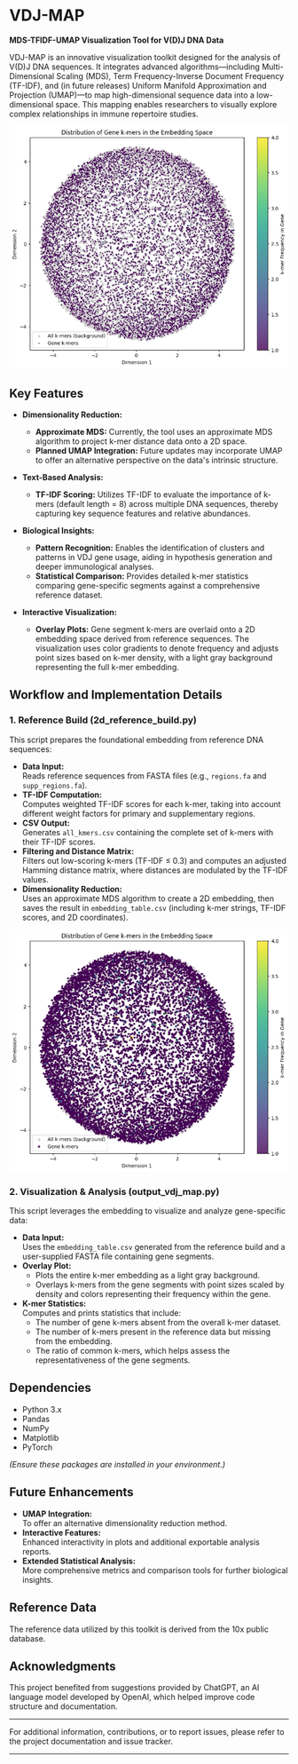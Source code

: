 # VDJ-MAP

**MDS-TFIDF-UMAP Visualization Tool for V(D)J DNA Data**

VDJ-MAP is an innovative visualization toolkit designed for the analysis of V(D)J DNA sequences. It integrates advanced algorithms—including Multi-Dimensional Scaling (MDS), Term Frequency-Inverse Document Frequency (TF-IDF), and (in future releases) Uniform Manifold Approximation and Projection (UMAP)—to map high-dimensional sequence data into a low-dimensional space. This mapping enables researchers to visually explore complex relationships in immune repertoire studies.

![Alt text](vdjmap_cr_vdj.png "Plot of the Cell Ranger VDJ")


## Key Features

- **Dimensionality Reduction:**  
  - **Approximate MDS:** Currently, the tool uses an approximate MDS algorithm to project k-mer distance data onto a 2D space.
  - **Planned UMAP Integration:** Future updates may incorporate UMAP to offer an alternative perspective on the data's intrinsic structure.

- **Text-Based Analysis:**  
  - **TF-IDF Scoring:** Utilizes TF-IDF to evaluate the importance of k-mers (default length = 8) across multiple DNA sequences, thereby capturing key sequence features and relative abundances.
  
- **Biological Insights:**  
  - **Pattern Recognition:** Enables the identification of clusters and patterns in VDJ gene usage, aiding in hypothesis generation and deeper immunological analyses.
  - **Statistical Comparison:** Provides detailed k-mer statistics comparing gene-specific segments against a comprehensive reference dataset.

- **Interactive Visualization:**  
  - **Overlay Plots:** Gene segment k-mers are overlaid onto a 2D embedding space derived from reference sequences. The visualization uses color gradients to denote frequency and adjusts point sizes based on k-mer density, with a light gray background representing the full k-mer embedding.

## Workflow and Implementation Details

### 1. Reference Build (2d_reference_build.py)
This script prepares the foundational embedding from reference DNA sequences:
- **Data Input:**  
  Reads reference sequences from FASTA files (e.g., `regions.fa` and `supp_regions.fa`).
- **TF-IDF Computation:**  
  Computes weighted TF-IDF scores for each k-mer, taking into account different weight factors for primary and supplementary regions.
- **CSV Output:**  
  Generates `all_kmers.csv` containing the complete set of k-mers with their TF-IDF scores.
- **Filtering and Distance Matrix:**  
  Filters out low-scoring k-mers (TF-IDF ≤ 0.3) and computes an adjusted Hamming distance matrix, where distances are modulated by the TF-IDF values.
- **Dimensionality Reduction:**  
  Uses an approximate MDS algorithm to create a 2D embedding, then saves the result in `embedding_table.csv` (including k-mer strings, TF-IDF scores, and 2D coordinates).
  
![Alt text](vdjmap_ref.png "Plot of the Cell Ranger Reference")

### 2. Visualization & Analysis (output_vdj_map.py)
This script leverages the embedding to visualize and analyze gene-specific data:
- **Data Input:**  
  Uses the `embedding_table.csv` generated from the reference build and a user-supplied FASTA file containing gene segments.
- **Overlay Plot:**  
  - Plots the entire k-mer embedding as a light gray background.
  - Overlays k-mers from the gene segments with point sizes scaled by density and colors representing their frequency within the gene.
- **K-mer Statistics:**  
  Computes and prints statistics that include:
  - The number of gene k-mers absent from the overall k-mer dataset.
  - The number of k-mers present in the reference data but missing from the embedding.
  - The ratio of common k-mers, which helps assess the representativeness of the gene segments.


## Dependencies

- Python 3.x
- Pandas
- NumPy
- Matplotlib
- PyTorch

*(Ensure these packages are installed in your environment.)*

## Future Enhancements

- **UMAP Integration:**  
  To offer an alternative dimensionality reduction method.
- **Interactive Features:**  
  Enhanced interactivity in plots and additional exportable analysis reports.
- **Extended Statistical Analysis:**  
  More comprehensive metrics and comparison tools for further biological insights.

## Reference Data

The reference data utilized by this toolkit is derived from the 10x public database.

## Acknowledgments

This project benefited from suggestions provided by ChatGPT, an AI language model developed by OpenAI, which helped improve code structure and documentation.

---

For additional information, contributions, or to report issues, please refer to the project documentation and issue tracker.

---
